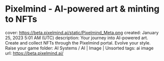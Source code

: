 # Pixelmind - AI-powered art & minting to NFTs

cover: https://beta.pixelmind.ai/static/Pixelmind_Meta.png
created: January 25, 2023 5:01 AM (UTC)
description: Your journey into AI-powered art. Create and collect NFTs through the Pixelmind portal. Evolve your style. Raise your game
folder: AI Systems / AI | Image | Unsorted
tags: ai image
url: https://beta.pixelmind.ai/